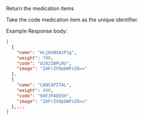 Return the medication items

Take the code medication item as the unique identifier.

Example Response body:
````json
[
  {
    "name": "Hcj6VWVAzP1g",
    "weight": 700,
    "code": "OJ02IBPL0U",
    "image": "ZmFrZV9pbWFnZQ=="
  },
  {
    "name": "CANCAPITAL",
    "weight": 490,
    "code": "60FJFAQ93H",
    "image": "ZmFrZV9pbWFnZQ=="
  },...
]
````
